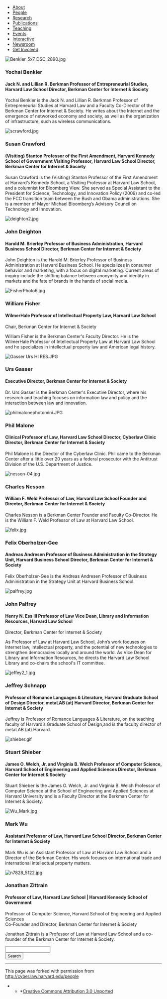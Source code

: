 <ul class="menu">
<li class="leaf"><a href="http://cyber.law.harvard.edu/about">About</a></li>
<li class="leaf"><a href="-people" class="active">People</a></li>
<li class="leaf"><a href="http://cyber.law.harvard.edu/research">Research</a></li>
<li class="leaf"><a href="http://cyber.law.harvard.edu/publications">Publications</a></li>
<li class="leaf"><a href="http://cyber.law.harvard.edu/teaching">Teaching</a></li>
<li class="leaf"><a href="http://cyber.law.harvard.edu/events">Events</a></li>
<li class="leaf"><a href="http://cyber.law.harvard.edu/interactive">Interactive</a></li>
<li class="leaf"><a href="http://cyber.law.harvard.edu/newsroom">Newsroom</a></li>
<li class="leaf"><a href="http://cyber.law.harvard.edu/getinvolved">Get Involved</a></li>

</ul>

[ ](http://cyber.law.harvard.edu/people/ybenkler)

![Benkler_5x7_DSC_2890.jpg](http://cyber.law.harvard.edu/sites/cyber.law.harvard.edu/files/imagecache/thumbnail/sites/cyber.law.harvard.edu/files/images/thumbnails/Benkler_5x7_DSC_2890.jpg "Benkler_5x7_DSC_2890.jpg")

### Yochai Benkler

#### Jack N. and Lillian R. Berkman Professor of Entrepreneurial Studies, Harvard Law School Director, Berkman Center for Internet & Society

Yochai Benkler is the Jack N. and Lillian R. Berkman Professor of Entrepreneurial Studies at Harvard Law and a Faculty Co-Director of the Berkman Center for Internet & Society. He writes about the Internet and the emergence of networked economy and society, as well as the organization of infrastructure, such as wireless communications.

[ ](http://cyber.law.harvard.edu/people/scrawford)

![scrawford.jpg](http://cyber.law.harvard.edu/sites/cyber.law.harvard.edu/files/imagecache/thumbnail/sites/cyber.law.harvard.edu/files/images/thumbnails/scrawford.jpg "scrawford.jpg")

### Susan Crawford

#### (Visiting) Stanton Professor of the First Amendment, Harvard Kennedy School of Government  Visiting Professor, Harvard Law School  Director, Berkman Center for Internet & Society

Susan Crawford is the (Visiting) Stanton Professor of the First Amendment at Harvard’s Kennedy School, a Visiting Professor at Harvard Law School, and a columnist for Bloomberg View. She served as Special Assistant to the President for Science, Technology, and Innovation Policy (2009) and co-led the FCC transition team between the Bush and Obama administrations. She is a member of Mayor Michael Bloomberg’s Advisory Council on Technology and Innovation.

[ ](http://cyber.law.harvard.edu/people/jdeighton)

![deighton2.jpg](http://cyber.law.harvard.edu/sites/cyber.law.harvard.edu/files/imagecache/thumbnail/sites/cyber.law.harvard.edu/files/images/thumbnails/deighton2.jpg "deighton2.jpg")

### John Deighton

#### Harold M. Brierley Professor of Business Administration, Harvard Business School Director, Berkman Center for Internet & Society

John Deighton is the Harold M. Brierley Professor of Business Administration at Harvard Business School. He specializes in consumer behavior and marketing, with a focus on digital marketing. Current areas of inquiry include the shifting balance between anonymity and identity in markets and the fate of brands in the hands of social media.

[ ](http://cyber.law.harvard.edu/people/tfisher)

![FisherPhoto6.jpg](http://cyber.law.harvard.edu/sites/cyber.law.harvard.edu/files/imagecache/thumbnail/sites/cyber.law.harvard.edu/files/images/thumbnails/FisherPhoto6.jpg "FisherPhoto6.jpg")

### William Fisher

#### WilmerHale Professor of Intellectual Property Law, Harvard Law School  
Chair, Berkman Center for Internet & Society

William Fisher is the Berkman Center's Faculty Director. He is the WilmerHale Professor of Intellectual Property Law at Harvard Law School and he specializes in intellectual property law and American legal history.

[ ](http://cyber.law.harvard.edu/people/ugasser)

![Gasser Urs HI RES.JPG](http://cyber.law.harvard.edu/sites/cyber.law.harvard.edu/files/imagecache/thumbnail/sites/cyber.law.harvard.edu/files/images/thumbnails/Gasser%20Urs%20HI%20RES.JPG "Gasser Urs HI RES.JPG")

### Urs Gasser

#### Executive Director, Berkman Center for Internet & Society

Dr. Urs Gasser is the Berkman Center's Executive Director, where his research and teaching focuses on information law and policy and the interaction between law and innovation.

[ ](http://cyber.law.harvard.edu/people/pmalone)

![philmalonephotomini.JPG](http://cyber.law.harvard.edu/sites/cyber.law.harvard.edu/files/imagecache/thumbnail/sites/cyber.law.harvard.edu/files/images/thumbnails/philmalonephotomini.JPG "philmalonephotomini.JPG")

### Phil Malone

#### Clinical Professor of Law, Harvard Law School Director, Cyberlaw Clinic Director, Berkman Center for Internet & Society

Phil Malone is the Director of the Cyberlaw Clinic. Phil came to the Berkman Center after a little over 20 years as a federal prosecutor with the Antitrust Division of the U.S. Department of Justice.

[ ](http://cyber.law.harvard.edu/people/cnesson)

![nesson-04.jpg](http://cyber.law.harvard.edu/sites/cyber.law.harvard.edu/files/imagecache/thumbnail/sites/cyber.law.harvard.edu/files/images/thumbnails/nesson-04.jpg "nesson-04.jpg")

### Charles Nesson

#### William F. Weld Professor of Law, Harvard Law School Founder and Director, Berkman Center for Internet & Society

Charles Nesson is a Berkman Center Founder and Faculty Co-Director. He is the William F. Weld Professor of Law at Harvard Law School.

[ ](http://cyber.law.harvard.edu/people/foberholzergee)

![felix.jpg](http://cyber.law.harvard.edu/sites/cyber.law.harvard.edu/files/imagecache/thumbnail/sites/cyber.law.harvard.edu/files/images/thumbnails/felix.jpg "felix.jpg")

### Felix Oberholzer-Gee

#### Andreas Andresen Professor of Business Administration in the Strategy Unit, Harvard Business School Director, Berkman Center for Internet & Society

Felix Oberholzer-Gee is the Andreas Andresen Professor of Business Administration in the Strategy Unit at Harvard Business School.

[ ](http://cyber.law.harvard.edu/people/jpalfrey)

![palfrey.jpg](http://cyber.law.harvard.edu/sites/cyber.law.harvard.edu/files/imagecache/thumbnail/sites/cyber.law.harvard.edu/files/images/thumbnails/palfrey.jpg "palfrey.jpg")

### John Palfrey

#### Henry N. Ess III Professor of Law Vice Dean, Library and Information Resources, Harvard Law School  
Director, Berkman Center for Internet & Society

As Professor of Law at Harvard Law School, John’s work focuses on Internet law, intellectual property, and the potential of new technologies to strengthen democracies locally and around the world. As Vice Dean for Library and Information Resources, he directs the Harvard Law School Library and co-chairs the school's IT committee.

[ ](http://cyber.law.harvard.edu/people/jschnapp)

![jeffey2_1.jpg](http://cyber.law.harvard.edu/sites/cyber.law.harvard.edu/files/imagecache/thumbnail/sites/cyber.law.harvard.edu/files/images/thumbnails/jeffey2_1.jpg "jeffey2_1.jpg")

### Jeffrey Schnapp

#### Professor of Romance Languages & Literature, Harvard Graduate School of Design  Director, metaLAB (at) Harvard  Director, Berkman Center for Internet & Society

Jeffrey is Professor of Romance Languages & Literature, on the teaching faculty of Harvard’s Graduate School of Design,and is the faculty director of metaLAB (at) Harvard.

[ ](http://cyber.law.harvard.edu/people/sshieber)

![shieber.gif](http://cyber.law.harvard.edu/sites/cyber.law.harvard.edu/files/imagecache/thumbnail/sites/cyber.law.harvard.edu/files/images/thumbnails/shieber.gif "shieber.gif")

### Stuart Shieber

#### James O. Welch, Jr. and Virginia B. Welch Professor of Computer Science, Harvard School of Engineering and Applied Sciences Director, Berkman Center for Internet & Society

Stuart Shieber is the James O. Welch, Jr. and Virginia B. Welch Professor of Computer Science at the School of Engineering and Applied Sciences at Harvard University and is a Faculty Director at the Berkman Center for Internet & Society.

[ ](http://cyber.law.harvard.edu/people/mwu)

![Wu_Mark.jpg](http://cyber.law.harvard.edu/sites/cyber.law.harvard.edu/files/imagecache/thumbnail/sites/cyber.law.harvard.edu/files/images/thumbnails/Wu_Mark.jpg "Wu_Mark.jpg")

### Mark Wu

#### Assistant Professor of Law, Harvard Law School Director, Berkman Center for Internet & Society

Mark Wu is an Assistant Professor of Law at Harvard Law School and a Director of the Berkman Center. His work focuses on international trade and international intellectual property matters.

[ ](http://cyber.law.harvard.edu/people/jzittrain)

![n7828_5122.jpg](http://cyber.law.harvard.edu/sites/cyber.law.harvard.edu/files/imagecache/thumbnail/sites/cyber.law.harvard.edu/files/images/thumbnails/n7828_5122.jpg "n7828_5122.jpg")

### Jonathan Zittrain

#### Professor of Law, Harvard Law School | Harvard Kennedy School of Government  
Professor of Computer Science, Harvard School of Engineering and Applied Sciences  
Co-Founder and Director, Berkman Center for Internet & Society

Jonathan Zittrain is a Professor of Law at Harvard Law School and a co-founder of the Berkman Center for Internet & Society.

<form action="/people" accept-charset="UTF-8" method="post" id="search-block-form">
<div>
<div class="container-inline">
<div class="form-item" id="edit-search-block-form-keys-wrapper">
<input type="text" maxlength="128" name="search_block_form_keys" id="edit-search-block-form-keys" size="15" value="" title="Enter the terms you wish to search for." class="form-text" />
</div>
<input type="submit" name="op" id="edit-submit" value="Search" class="form-submit" /><input type="hidden" name="form_id" id="edit-search-block-form" value="search_block_form" />
</div>
</div>
</form>

* * *

This page was forked with permission from <a href="http://cyber.law.harvard.edu/people" target="_blank">http://cyber.law.harvard.edu/people</a>

* * *[Creative Commons Attribution 3.0 Unported](http://creativecommons.org/licenses/by/3.0/)